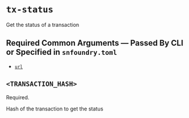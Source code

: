# `tx-status`

Get the status of a transaction

## Required Common Arguments — Passed By CLI or Specified in `snfoundry.toml`

* [`url`](./common.md#--url--u-rpc_url)

## `<TRANSACTION_HASH>`

Required.

Hash of the transaction to get the status
